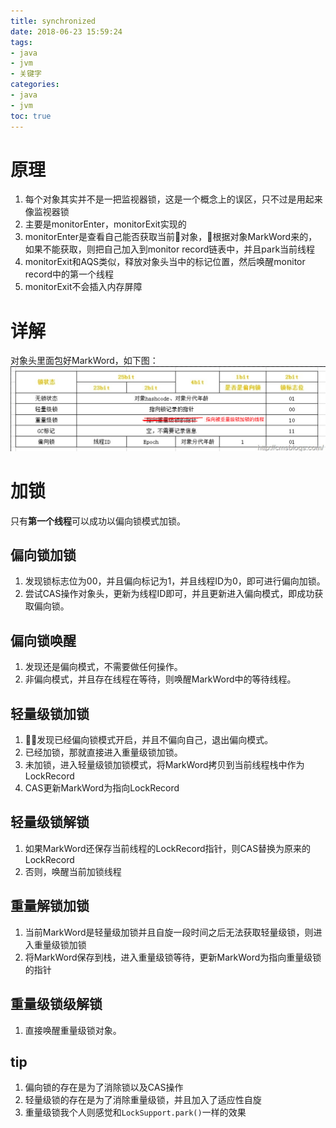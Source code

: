 ```yaml
---
title: synchronized
date: 2018-06-23 15:59:24
tags:
- java
- jvm
- 关键字
categories:
- java
- jvm
toc: true
---
```

# 原理
1. 每个对象其实并不是一把监视器锁，这是一个概念上的误区，只不过是用起来像监视器锁
2. 主要是monitorEnter，monitorExit实现的
3. monitorEnter是查看自己能否获取当前对象，根据对象MarkWord来的，如果不能获取，则把自己加入到monitor record链表中，并且park当前线程
4. monitorExit和AQS类似，释放对象头当中的标记位置，然后唤醒monitor record中的第一个线程
5. monitorExit不会插入内存屏障

# 详解
对象头里面包好MarkWord，如下图：
![MarkWord](/images/MarkWord.png)

<!-- more -->

# 加锁
只有**第一个线程**可以成功以偏向锁模式加锁。
## 偏向锁加锁
1. 发现锁标志位为00，并且偏向标记为1，并且线程ID为0，即可进行偏向加锁。
2. 尝试CAS操作对象头，更新为线程ID即可，并且更新进入偏向模式，即成功获取偏向锁。

## 偏向锁唤醒
1. 发现还是偏向模式，不需要做任何操作。
2. 非偏向模式，并且存在线程在等待，则唤醒MarkWord中的等待线程。

## 轻量级锁加锁
1. 发现已经偏向锁模式开启，并且不偏向自己，退出偏向模式。
2. 已经加锁，那就直接进入重量级锁加锁。
3. 未加锁，进入轻量级锁加锁模式，将MarkWord拷贝到当前线程栈中作为LockRecord
4. CAS更新MarkWord为指向LockRecord

## 轻量级锁解锁
1. 如果MarkWord还保存当前线程的LockRecord指针，则CAS替换为原来的LockRecord
2. 否则，唤醒当前加锁线程

## 重量解锁加锁
1. 当前MarkWord是轻量级加锁并且自旋一段时间之后无法获取轻量级锁，则进入重量级锁加锁
2. 将MarkWord保存到栈，进入重量级锁等待，更新MarkWord为指向重量级锁的指针

## 重量级锁级解锁
1. 直接唤醒重量级锁对象。

## tip
1. 偏向锁的存在是为了消除锁以及CAS操作  
2. 轻量级锁的存在是为了消除重量级锁，并且加入了适应性自旋  
3. 重量级锁我个人则感觉和`LockSupport.park()`一样的效果